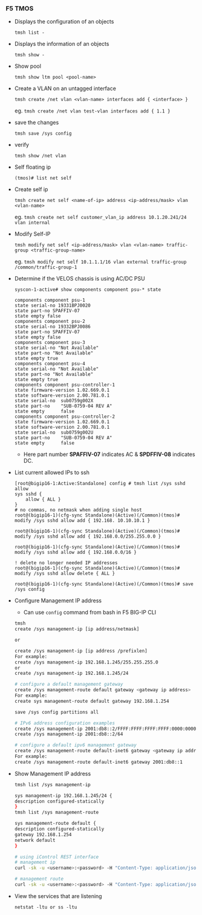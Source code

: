 ### F5 TMOS


* Displays the configuration of an objects 

    `tmsh list - `

* Displays the information of an objects

    `tmsh show -`

* Show pool

    `tmsh show ltm pool <pool-name>`

* Create a VLAN on an untagged interface 

    `tmsh create /net vlan <vlan-name> interfaces add { <interface> }`

    eg. 
    `tmsh create /net vlan test-vlan interfaces add { 1.1 }`

* save the changes 

    `tmsh save /sys config` 

* verify 

    `tmsh show /net vlan `

* Self floating ip

    `(tmos)# list net self `    

* Create self ip 

    `tmsh create net self <name-of-ip> address <ip-address/mask> vlan <vlan-name>`

    eg. `tmsh create net self customer_vlan_ip address 10.1.20.241/24 vlan internal`

* Modify Self-IP

    `tmsh modify net self <ip-address/mask> vlan <vlan-name> traffic-group <traffic-group-name>`

    eg. `tmsh modify net self 10.1.1.1/16 vlan external traffic-group /common/traffic-group-1`    

* Determine if the VELOS chassis is using AC/DC PSU 

    ```
    syscon-1-active# show components component psu-* state

    components component psu-1
    state serial-no 19331BPJ0020
    state part-no SPAFFIV-07
    state empty false
    components component psu-2
    state serial-no 19332BPJ0086
    state part-no SPAFFIV-07
    state empty false
    components component psu-3
    state serial-no "Not Available"
    state part-no "Not Available"
    state empty true
    components component psu-4
    state serial-no "Not Available"
    state part-no "Not Available"
    state empty true
    components component psu-controller-1
    state firmware-version 1.02.669.0.1
    state software-version 2.00.781.0.1
    state serial-no  sub0759g002X
    state part-no    "SUB-0759-04 REV A"
    state empty      false
    components component psu-controller-2
    state firmware-version 1.02.669.0.1
    state software-version 2.00.781.0.1
    state serial-no  sub0759g002U
    state part-no    "SUB-0759-04 REV A"
    state empty      false
    ```
    - Here part number **SPAFFIV-07** indicates AC &  **SPDFFIV-08** indicates DC.

* List current allowed IPs to ssh 

    ```
    [root@bigip16-1:Active:Standalone] config # tmsh list /sys sshd allow
    sys sshd {
        allow { ALL }
    }
    # no commas, no netmask when adding single host 
    root@(bigip16-1)(cfg-sync Standalone)(Active)(/Common)(tmos)# modify /sys sshd allow add { 192.168. 10.10.10.1 }

    root@(bigip16-1)(cfg-sync Standalone)(Active)(/Common)(tmos)# modify /sys sshd allow add { 192.168.0.0/255.255.0.0 }

    root@(bigip16-1)(cfg-sync Standalone)(Active)(/Common)(tmos)# modify /sys sshd allow add { 192.168.0.0/16 }

    ! delete no longer needed IP addresses
    root@(bigip16-1)(cfg-sync Standalone)(Active)(/Common)(tmos)# modify /sys sshd allow delete { ALL }

    root@(bigip16-1)(cfg-sync Standalone)(Active)(/Common)(tmos)# save /sys config
    ```

* Configure Management IP address

    - Can use `config` command from bash in F5 BIG-IP CLI 

    
    ```bash 
    tmsh 
    create /sys management-ip [ip address/netmask]

    or 

    create /sys management-ip [ip address /prefixlen]
    For example:
    create /sys management-ip 192.168.1.245/255.255.255.0
    or
    create /sys management-ip 192.168.1.245/24

    # configure a default management gateway 
    create /sys management-route default gateway <gateway ip address>
    For example:
    create sys management-route default gateway 192.168.1.254

    save /sys config partitions all 

    # IPv6 address configuration examples 
    create /sys management-ip 2001:db8::2/FFFF:FFFF:FFFF:FFFF:0000:0000:0000:0000
    create /sys management-ip 2001:db8::2/64

    # configure a default ipv6 management gateway
    create /sys management-route default-inet6 gateway <gateway ip address>
    For example:
    create /sys management-route default-inet6 gateway 2001:db8::1
    ```

* Show Management IP address 

    ```bash
    tmsh list /sys management-ip

    sys management-ip 192.168.1.245/24 {
    description configured-statically
    }
    tmsh list /sys management-route

    sys management-route default {
    description configured-statically
    gateway 192.168.1.254
    network default
    }

    # using iControl REST interface 
    # management ip
    curl -sk -u <username>:<password> -H "Content-Type: application/json" -X GET https://<big-ip ip address>/mgmt/tm/sys/management-ip  | jq -M .

    # management route 
    curl -sk -u <username>:<password> -H "Content-Type: application/json" -X GET https://<big-ip ip address>/mgmt/tm/sys/management-route  | jq -M .
    ```

* View the services that are listening 

    `netstat -ltu or ss -ltu `



